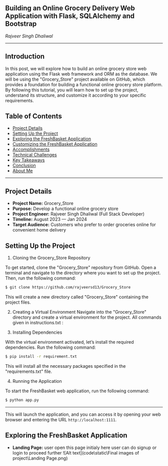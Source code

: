 ## Building an Online Grocery Delivery Web Application with Flask, SQLAlchemy and Bootstrap 

*Rajveer Singh Dhaliwal*

---
## Introduction
In this post, we will explore how to build an online grocery store web application using the Flask web framework and ORM as the database. We will be using the "Grocery_Store" project available on GitHub, which provides a foundation for building a functional online grocery store platform. By following this tutorial, you will learn how to set up the project, understand its structure, and customize it according to your specific requirements.

## Table of Contents

- [Project Details](#project-details)
- [Setting Up the Project](#setting-up-the-project)
- [Exploring the FreshBasket Application](#exploring-the-freshbasket-application)
- [Customizing the FreshBasket Application](#customizing-the-freshbasket-application)
- [Accomplishments](#accomplishments)
- [Technical Challenges](#technical-challenges)
- [Key Takeaways](#key-takeaways)
- [Conclusion](#conclusion)
- [About Me](#about-me)

---
 ## Project Details

- **Project Name:** Grocery_Store
- **Purpose:** Develop a functional online grocery store
- **Project Engineer:** Rajveer Singh Dhaliwal (Full Stack Developer)
- **Timeline:** August 2023 — Jan 2024
- **Target Audience:** Customers who prefer to order groceries online for convenient home delivery

## Setting Up the Project

1. Cloning the Grocery_Store Repository

To get started, clone the "Grocery_Store" repository from GitHub. Open a terminal and navigate to the directory where you want to set up the project. Then, run the following command:

```bash
$ git clone https://github.com/rajveersd13/Grocery_Store
```
This will create a new directory called "Grocery_Store" containing the project files.

2. Creating a Virtual Environment
Navigate into the "Grocery_Store" directory and create a virtual environment for the project. All commands given in instructions.txt :

3. Installing Dependencies

With the virtual environment activated, let’s install the required dependencies. Run the following command:

```bash
$ pip install -r requirement.txt
```
This will install all the necessary packages specified in the "requirements.txt" file.

4. Running the Application

To start the FreshBasket web application, run the following command:

```bash
$ python app.py
```
---

This will launch the application, and you can access it by opening your web browser and entering the URL `http://localhost:1111`.

## Exploring the FreshBasket Application

- **Landing Page:** user  open this page initialy here user can do signup or login to proceed further 
![Alt text](code\static\Final images of project\Landing Page.png)
